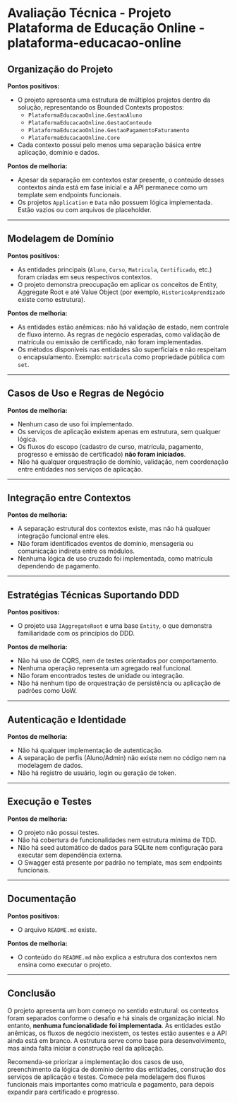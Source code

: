 # Avaliação Técnica - Projeto Plataforma de Educação Online - plataforma-educacao-online

## Organização do Projeto

**Pontos positivos:**
- O projeto apresenta uma estrutura de múltiplos projetos dentro da solução, representando os Bounded Contexts propostos:
  - `PlataformaEducacaoOnline.GestaoAluno`
  - `PlataformaEducacaoOnline.GestaoConteudo`
  - `PlataformaEducacaoOnline.GestaoPagamentoFaturamento`
  - `PlataformaEducacaoOnline.Core`
- Cada contexto possui pelo menos uma separação básica entre aplicação, domínio e dados.

**Pontos de melhoria:**
- Apesar da separação em contextos estar presente, o conteúdo desses contextos ainda está em fase inicial e a API permanece como um template sem endpoints funcionais.
- Os projetos `Application` e `Data` não possuem lógica implementada. Estão vazios ou com arquivos de placeholder.

---

## Modelagem de Domínio

**Pontos positivos:**
- As entidades principais (`Aluno`, `Curso`, `Matricula`, `Certificado`, etc.) foram criadas em seus respectivos contextos.
- O projeto demonstra preocupação em aplicar os conceitos de Entity, Aggregate Root e até Value Object (por exemplo, `HistoricoAprendizado` existe como estrutura).

**Pontos de melhoria:**
- As entidades estão anêmicas: não há validação de estado, nem controle de fluxo interno. As regras de negócio esperadas, como validação de matrícula ou emissão de certificado, não foram implementadas.
- Os métodos disponíveis nas entidades são superficiais e não respeitam o encapsulamento. Exemplo: `matricula` como propriedade pública com `set`.

---

## Casos de Uso e Regras de Negócio

**Pontos de melhoria:**
- Nenhum caso de uso foi implementado.
- Os serviços de aplicação existem apenas em estrutura, sem qualquer lógica.
- Os fluxos do escopo (cadastro de curso, matrícula, pagamento, progresso e emissão de certificado) **não foram iniciados**.
- Não há qualquer orquestração de domínio, validação, nem coordenação entre entidades nos serviços de aplicação.

---

## Integração entre Contextos

**Pontos de melhoria:**
- A separação estrutural dos contextos existe, mas não há qualquer integração funcional entre eles.
- Não foram identificados eventos de domínio, mensageria ou comunicação indireta entre os módulos.
- Nenhuma lógica de uso cruzado foi implementada, como matrícula dependendo de pagamento.

---

## Estratégias Técnicas Suportando DDD

**Pontos positivos:**
- O projeto usa `IAggregateRoot` e uma base `Entity`, o que demonstra familiaridade com os princípios do DDD.

**Pontos de melhoria:**
- Não há uso de CQRS, nem de testes orientados por comportamento.
- Nenhuma operação representa um agregado real funcional.
- Não foram encontrados testes de unidade ou integração.
- Não há nenhum tipo de orquestração de persistência ou aplicação de padrões como UoW.

---

## Autenticação e Identidade

**Pontos de melhoria:**
- Não há qualquer implementação de autenticação.
- A separação de perfis (Aluno/Admin) não existe nem no código nem na modelagem de dados.
- Não há registro de usuário, login ou geração de token.

---

## Execução e Testes

**Pontos de melhoria:**
- O projeto não possui testes.
- Não há cobertura de funcionalidades nem estrutura mínima de TDD.
- Não há seed automático de dados para SQLite nem configuração para executar sem dependência externa.
- O Swagger está presente por padrão no template, mas sem endpoints funcionais.

---

## Documentação

**Pontos positivos:**
- O arquivo `README.md` existe.

**Pontos de melhoria:**
- O conteúdo do `README.md` não explica a estrutura dos contextos nem ensina como executar o projeto.
---

## Conclusão

O projeto apresenta um bom começo no sentido estrutural: os contextos foram separados conforme o desafio e há sinais de organização inicial. No entanto, **nenhuma funcionalidade foi implementada**. As entidades estão anêmicas, os fluxos de negócio inexistem, os testes estão ausentes e a API ainda está em branco. A estrutura serve como base para desenvolvimento, mas ainda falta iniciar a construção real da aplicação.

Recomenda-se priorizar a implementação dos casos de uso, preenchimento da lógica de domínio dentro das entidades, construção dos serviços de aplicação e testes. Comece pela modelagem dos fluxos funcionais mais importantes como matrícula e pagamento, para depois expandir para certificado e progresso.
